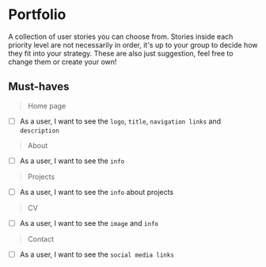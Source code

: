 # Portfolio

A collection of user stories you can choose from. Stories inside each priority
level are not necessarily in order, it's up to your group to decide how they fit
into your strategy. These are also just suggestion, feel free to change them or
create your own!

## Must-haves

> Home page

- [ ] As a user, I want to see the `logo`, `title`, `navigation links` and
      `description`

> About

- [ ] As a user, I want to see the `info`

> Projects

- [ ] As a user, I want to see the `info` about projects

> CV

- [ ] As a user, I want to see the `image` and `info`

> Contact

- [ ] As a user, I want to see the `social media links`
